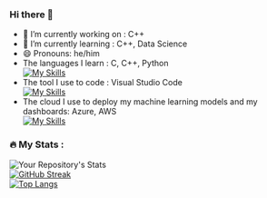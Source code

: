 ### Hi there 👋

- 🔭 I’m currently working on : C++
- 🌱 I’m currently learning : C++, Data Science
- 😄 Pronouns: he/him
- The languages I learn : C, C++, Python <br>
  [![My Skills](https://skillicons.dev/icons?i=c,cpp,python)](https://skillicons.dev)<br>
- The tool I use to code : Visual Studio Code<br>
  [![My Skills](https://skillicons.dev/icons?i=vscode)](https://skillicons.dev)
- The cloud I use to deploy my machine learning models and my dashboards: Azure, AWS<br>
  [![My Skills](https://skillicons.dev/icons?i=azure,aws)](https://skillicons.dev)
 

### :fire: My Stats :
![Your Repository's Stats](https://github-readme-stats.vercel.app/api?username=mochan42&show_icons=true)<br>
[![GitHub Streak](http://github-readme-streak-stats.herokuapp.com?user=mochan42&theme=dark&background=000000)](https://git.io/streak-stats)<br>
[![Top Langs](https://github-readme-stats.vercel.app/api/top-langs/?username=mochan42&layout=compact&theme=vision-friendly-dark)](https://github.com/anuraghazra/github-readme-stats)

<!--
**mochan42/mochan42** is a ✨ _special_ ✨ repository because its `README.md` (this file) appears on your GitHub profile.

Here are some ideas to get you started:

- 🔭 I’m currently working on ...
- 🌱 I’m currently learning ...
- 👯 I’m looking to collaborate on ...
- 🤔 I’m looking for help with ...
- 💬 Ask me about ...
- 📫 How to reach me: ...
- 😄 Pronouns: ...
- ⚡ Fun fact: ...
-->
